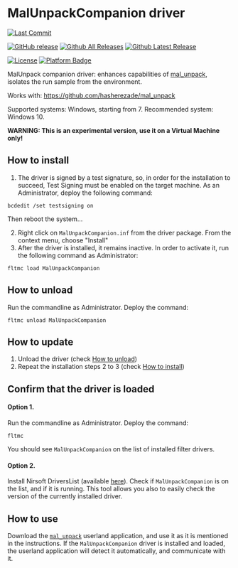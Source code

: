 # MalUnpackCompanion driver
[![Last Commit](https://img.shields.io/github/last-commit/hasherezade/mal_unpack_drv/main)](https://github.com/hasherezade/mal_unpack_drv/commits)

[![GitHub release](https://img.shields.io/github/release/hasherezade/mal_unpack_drv.svg)](https://github.com/hasherezade/mal_unpack_drv/releases)
[![Github All Releases](https://img.shields.io/github/downloads/hasherezade/mal_unpack_drv/total.svg)](https://github.com/hasherezade/mal_unpack_drv/releases)
[![Github Latest Release](https://img.shields.io/github/downloads/hasherezade/mal_unpack_drv/latest/total.svg)](https://github.com/hasherezade/mal_unpack_drv/releases)

[![License](https://img.shields.io/badge/License-BSD%202--Clause-blue.svg)](https://github.com/hasherezade/mal_unpack_drv/blob/main/LICENSE)
[![Platform Badge](https://img.shields.io/badge/Windows-0078D6?logo=windows)](https://github.com/hasherezade/mal_unpack_drv)

MalUnpack companion driver: enhances capabilities of [mal_unpack](https://github.com/hasherezade/mal_unpack), isolates the run sample from the environment.

Works with: https://github.com/hasherezade/mal_unpack


Supported systems: Windows, starting from 7. Recommended system: Windows 10.

**WARNING: This is an experimental version, use it on a Virtual Machine only!**

## How to install


1. The driver is signed by a test signature, so, in order for the installation to succeed, Test Signing must be enabled on the target machine. As an Administrator, deploy the following command:

```
bcdedit /set testsigning on
```

Then reboot the system...

2. Right click on `MalUnpackCompanion.inf` from the driver package. From the context menu, choose "Install"
3. After the driver is installed, it remains inactive. In order to activate it, run the following command as Administrator:
```
fltmc load MalUnpackCompanion
```

## How to unload

Run the commandline as Administrator. Deploy the command:
```
fltmc unload MalUnpackCompanion
```

##  How to update

1. Unload the driver (check [How to unload](https://github.com/hasherezade/mal_unpack_drv/blob/main/README.md#how-to-unload))
2. Repeat the installation steps 2 to 3 (check [How to install](https://github.com/hasherezade/mal_unpack_drv/blob/main/README.md#how-to-install))

## Confirm that the driver is loaded

#### Option 1.

Run the commandline as Administrator. Deploy the command:
```
fltmc
```
You should see `MalUnpackCompanion` on the list of installed filter drivers.

#### Option 2.

Install Nirsoft DriversList (available [here](https://www.nirsoft.net/utils/installed_drivers_list.html)). Check if `MalUnpackCompanion` is on the list, and if it is running. This tool allows you also to easily check the version of the currently installed driver.

How to use
---

Download the [`mal_unpack`](https://github.com/hasherezade/mal_unpack) userland application, and use it as it is mentioned in the instructions. If the `MalUnpackCompanion` driver is installed and loaded, the userland application will detect it automatically, and communicate with it.

